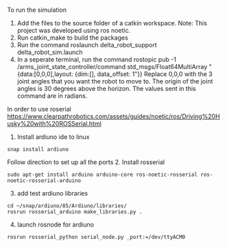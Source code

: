 To run the simulation
1. Add the files to the source folder of a catkin workspace. 
  Note: This project was developed using ros noetic.
2. Run catkin_make to build the packages
3. Run the command roslaunch delta_robot_support delta_robot_sim.launch
4. In a seperate terminal, run the command rostopic pub -1 /arms_joint_state_controller/command std_msgs/Float64MultiArray "{data:[0,0,0],layout: {dim:[], data_offset: 1"}}
  Replace 0,0,0 with the 3 joint angles that you want the robot to move to. The origin of the joint angles is 30   degrees above the horizon. The values sent in this command are in radians. 



In order to use roserial
https://www.clearpathrobotics.com/assets/guides/noetic/ros/Driving%20Husky%20with%20ROSSerial.html
1. Install ardiuno ide to linux
```
snap install ardiuno
```
Follow direction to set up all the ports
2. Install rosserial
```
sudo apt-get install arduino arduino-core ros-noetic-rosserial ros-noetic-rosserial-arduino
```
3. add test ardiuno libraries
```
cd ~/snap/ardiuno/85/Ardiuno/libraries/
rosrun rosserial_arduino make_libraries.py .
```
4. launch rosnode for ardiuno
```
rosrun rosserial_python serial_node.py _port:=/dev/ttyACM0
```
